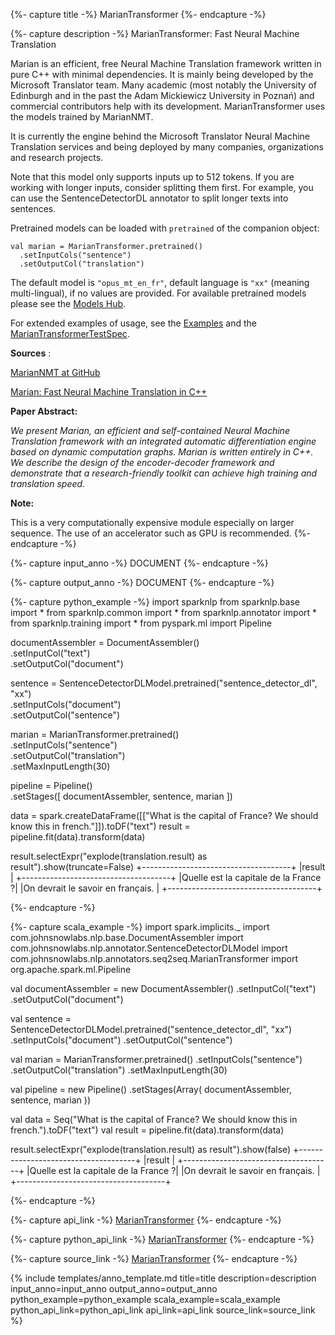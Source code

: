 {%- capture title -%}
MarianTransformer
{%- endcapture -%}

{%- capture description -%}
MarianTransformer: Fast Neural Machine Translation

Marian is an efficient, free Neural Machine Translation framework written in pure C++ with minimal dependencies.
It is mainly being developed by the Microsoft Translator team. Many academic (most notably the University of
Edinburgh and in the past the Adam Mickiewicz University in Poznań) and commercial contributors help with its
development. MarianTransformer uses the models trained by MarianNMT.

It is currently the engine behind the Microsoft Translator Neural Machine Translation services and being deployed by
many companies, organizations and research projects.

Note that this model only supports inputs up to 512 tokens. If you are working with longer 
inputs, consider splitting them first. For example, you can use the SentenceDetectorDL annotator to
split longer texts into sentences.

Pretrained models can be loaded with `pretrained` of the companion object:
```
val marian = MarianTransformer.pretrained()
  .setInputCols("sentence")
  .setOutputCol("translation")
```
The default model is `"opus_mt_en_fr"`, default language is `"xx"` (meaning multi-lingual), if no values are provided.
For available pretrained models please see the [Models Hub](https://sparknlp.org/models?task=Translation).

For extended examples of usage, see the [Examples](https://github.com/JohnSnowLabs/spark-nlp/blob/master/examples/python/annotation/text/multilingual/Translation_Marian.ipynb)
and the [MarianTransformerTestSpec](https://github.com/JohnSnowLabs/spark-nlp/blob/master/src/test/scala/com/johnsnowlabs/nlp/annotators/seq2seq/MarianTransformerTestSpec.scala).

**Sources** :

[MarianNMT at GitHub](https://marian-nmt.github.io/)

[Marian: Fast Neural Machine Translation in C++ ](https://www.aclweb.org/anthology/P18-4020/)

**Paper Abstract:**

*We present Marian, an efficient and self-contained Neural Machine Translation framework with an integrated
automatic differentiation engine based on dynamic computation graphs. Marian is written entirely in C++. We describe
the design of the encoder-decoder framework and demonstrate that a research-friendly toolkit can achieve high
training and translation speed.*

**Note:**

This is a very computationally expensive module especially on larger sequence.
The use of an accelerator such as GPU is recommended.
{%- endcapture -%}

{%- capture input_anno -%}
DOCUMENT
{%- endcapture -%}

{%- capture output_anno -%}
DOCUMENT
{%- endcapture -%}

{%- capture python_example -%}
import sparknlp
from sparknlp.base import *
from sparknlp.common import *
from sparknlp.annotator import *
from sparknlp.training import *
from pyspark.ml import Pipeline

documentAssembler = DocumentAssembler() \
    .setInputCol("text") \
    .setOutputCol("document")

sentence = SentenceDetectorDLModel.pretrained("sentence_detector_dl", "xx") \
    .setInputCols("document") \
    .setOutputCol("sentence")

marian = MarianTransformer.pretrained() \
    .setInputCols("sentence") \
    .setOutputCol("translation") \
    .setMaxInputLength(30)

pipeline = Pipeline() \
    .setStages([
      documentAssembler,
      sentence,
      marian
    ])

data = spark.createDataFrame([["What is the capital of France? We should know this in french."]]).toDF("text")
result = pipeline.fit(data).transform(data)

result.selectExpr("explode(translation.result) as result").show(truncate=False)
+-------------------------------------+
|result                               |
+-------------------------------------+
|Quelle est la capitale de la France ?|
|On devrait le savoir en français.    |
+-------------------------------------+

{%- endcapture -%}

{%- capture scala_example -%}
import spark.implicits._
import com.johnsnowlabs.nlp.base.DocumentAssembler
import com.johnsnowlabs.nlp.annotator.SentenceDetectorDLModel
import com.johnsnowlabs.nlp.annotators.seq2seq.MarianTransformer
import org.apache.spark.ml.Pipeline

val documentAssembler = new DocumentAssembler()
  .setInputCol("text")
  .setOutputCol("document")

val sentence = SentenceDetectorDLModel.pretrained("sentence_detector_dl", "xx")
  .setInputCols("document")
  .setOutputCol("sentence")

val marian = MarianTransformer.pretrained()
  .setInputCols("sentence")
  .setOutputCol("translation")
  .setMaxInputLength(30)

val pipeline = new Pipeline()
  .setStages(Array(
    documentAssembler,
    sentence,
    marian
  ))

val data = Seq("What is the capital of France? We should know this in french.").toDF("text")
val result = pipeline.fit(data).transform(data)

result.selectExpr("explode(translation.result) as result").show(false)
+-------------------------------------+
|result                               |
+-------------------------------------+
|Quelle est la capitale de la France ?|
|On devrait le savoir en français.    |
+-------------------------------------+

{%- endcapture -%}

{%- capture api_link -%}
[MarianTransformer](/api/com/johnsnowlabs/nlp/annotators/seq2seq/MarianTransformer)
{%- endcapture -%}

{%- capture python_api_link -%}
[MarianTransformer](/api/python/reference/autosummary/sparknlp/annotator/seq2seq/marian_transformer/index.html#sparknlp.annotator.seq2seq.marian_transformer.MarianTransformer)
{%- endcapture -%}

{%- capture source_link -%}
[MarianTransformer](https://github.com/JohnSnowLabs/spark-nlp/tree/master/src/main/scala/com/johnsnowlabs/nlp/annotators/seq2seq/MarianTransformer.scala)
{%- endcapture -%}

{% include templates/anno_template.md
title=title
description=description
input_anno=input_anno
output_anno=output_anno
python_example=python_example
scala_example=scala_example
python_api_link=python_api_link
api_link=api_link
source_link=source_link
%}